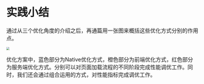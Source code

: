 # 实践小结
通过从三个优化角度的介绍之后，再通篇用一张图来概括这些优化方式分别的作用点。

<img src="https://s3.ax1x.com/2021/01/25/sLSUwn.png" style="zoom:50%" />   


优化方案中，蓝色部分为Native优化方式，橙色部分为前端优化方式，红色部分为服务端优化方式。分别可以对页面加载流程的不同阶段完成性能调优工作。同时，我们还会通过组合运用的方式，对性能指标完成调优工作。